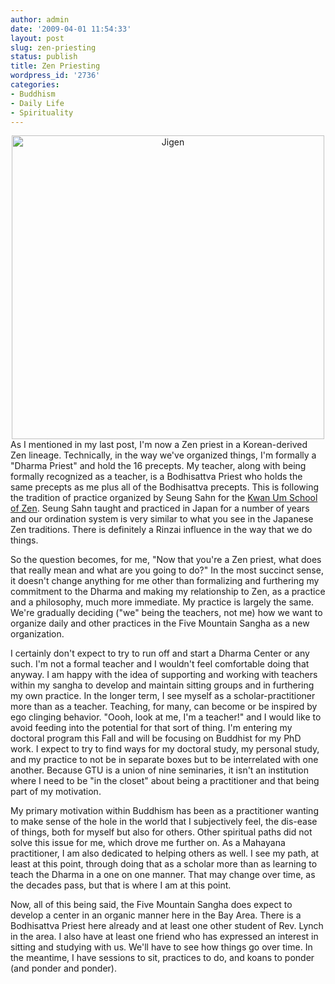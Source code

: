 ```yaml
---
author: admin
date: '2009-04-01 11:54:33'
layout: post
slug: zen-priesting
status: publish
title: Zen Priesting
wordpress_id: '2736'
categories:
- Buddhism
- Daily Life
- Spirituality
---
```

<div align="center"><a href="http://www.flickr.com/photos/albill/3397894828/" title="Jigen"><img src="http://farm4.static.flickr.com/3649/3397894828_5073aca4d1.jpg" width="500" height="486" alt="Jigen" /></a></div>
As I mentioned in my last post, I'm now a Zen priest in a Korean-derived Zen lineage. Technically, in the way we've organized things, I'm formally a "Dharma Priest" and hold the 16 precepts. My teacher, along with being formally recognized as a teacher, is a Bodhisattva Priest who holds the same precepts as me plus all of the Bodhisattva precepts. This is following the tradition of practice organized by Seung Sahn for the <a href="http://en.wikipedia.org/wiki/Kwan_Um_School_of_Zen">Kwan Um School of Zen</a>. Seung Sahn taught and practiced in Japan for a number of years and our ordination system is very similar to what you see in the Japanese Zen traditions. There is definitely a Rinzai influence in the way that we do things.

So the question becomes, for me, "Now that you're a Zen priest, what does that really mean and what are you going to do?" In the most succinct sense, it doesn't change anything for me other than formalizing and furthering my commitment to the Dharma and making my relationship to Zen, as a practice and a philosophy, much more immediate. My practice is largely the same. We're gradually deciding ("we" being the teachers, not me) how we want to organize daily and other practices in the Five Mountain Sangha as a new organization. 

I certainly don't expect to try to run off and start a Dharma Center or any such. I'm not a formal teacher and I wouldn't feel comfortable doing that anyway. I am happy with the idea of supporting and working with teachers within my sangha to develop and maintain sitting groups and in furthering my own practice. In the longer term, I see myself as a scholar-practitioner more than as a teacher. Teaching, for many, can become or be inspired by ego clinging behavior. "Oooh, look at me, I'm a teacher!" and I would like to avoid feeding into the potential for that sort of thing. I'm entering my doctoral program this Fall and will be focusing on Buddhist for my PhD work. I expect to try to find ways for my doctoral study, my personal study, and my practice to not be in separate boxes but to be interrelated with one another. Because GTU is a union of nine seminaries, it isn't an institution where I need to be "in the closet" about being a practitioner and that being part of my motivation.

My primary motivation within Buddhism has been as a practitioner wanting to make sense of the hole in the world that I subjectively feel, the dis-ease of things, both for myself but also for others. Other spiritual paths did not solve this issue for me, which drove me further on. As a Mahayana practitioner, I am also dedicated to helping others as well. I see my path, at least at this point, through doing that as a scholar more than as learning to teach the Dharma in a one on one manner. That may change over time, as the decades pass, but that is where I am at this point. 

Now, all of this being said, the Five Mountain Sangha does expect to develop a center in an organic manner here in the Bay Area. There is a Bodhisattva Priest here already and at least one other student of Rev. Lynch in the area. I also have at least one friend who has expressed an interest in sitting and studying with us. We'll have to see how things go over time. In the meantime, I have sessions to sit, practices to do, and koans to ponder (and ponder and ponder).
